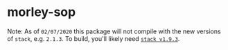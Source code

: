 # morley-sop

Note: As of `02/07/2020` this package will not compile with the new versions of
`stack`, e.g. `2.1.3`.  To build, you'll likely need
[`stack v1.9.3`](https://github.com/commercialhaskell/stack/releases/tag/v1.9.3).

